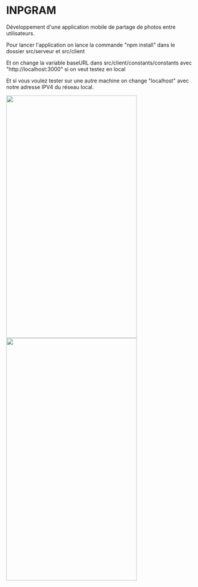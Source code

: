 

# INPGRAM
Développement d'une application  mobile de partage de photos entre utilisateurs.


Pour lancer l'application on lance la commande "npm install" dans le dossier src/serveur et src/client

Et on change la variable baseURL dans src/client/constants/constants avec "http://localhost:3000" si on veut testez en local

Et si vous voulez tester sur une autre machine on change "localhost" avec notre adresse IPV4 du réseau local.



<img src="https://user-images.githubusercontent.com/57536169/120201517-d2bb4980-c225-11eb-832d-dcef56e916dd.jpeg" width="350" height="650">
<img src="https://user-images.githubusercontent.com/57536169/120239276-31041e80-c25e-11eb-8169-29405fb53c1a.jpg" width="350" height="650">
